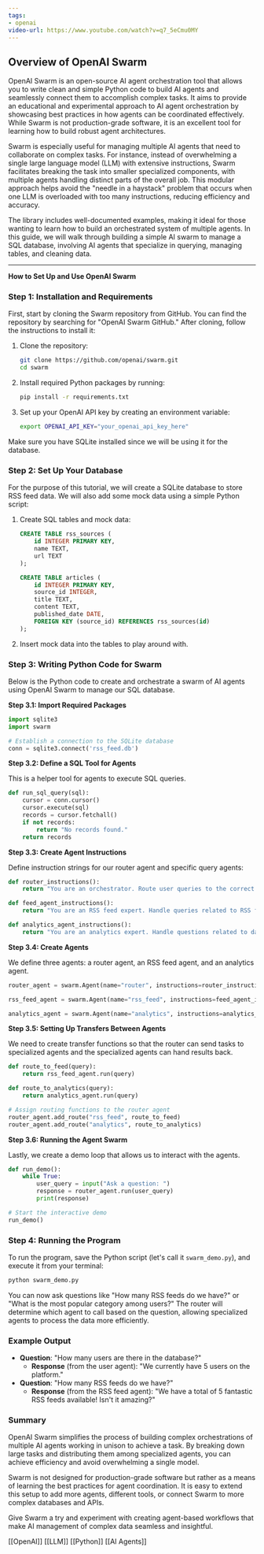 ```yaml
---
tags:
- openai
video-url: https://www.youtube.com/watch?v=q7_5eCmu0MY
---
```

## **Overview of OpenAI Swarm**

OpenAI Swarm is an open-source AI agent orchestration tool that allows you to write clean and simple Python code to build AI agents and seamlessly connect them to accomplish complex tasks. It aims to provide an educational and experimental approach to AI agent orchestration by showcasing best practices in how agents can be coordinated effectively. While Swarm is not production-grade software, it is an excellent tool for learning how to build robust agent architectures.

Swarm is especially useful for managing multiple AI agents that need to collaborate on complex tasks. For instance, instead of overwhelming a single large language model (LLM) with extensive instructions, Swarm facilitates breaking the task into smaller specialized components, with multiple agents handling distinct parts of the overall job. This modular approach helps avoid the "needle in a haystack" problem that occurs when one LLM is overloaded with too many instructions, reducing efficiency and accuracy.

The library includes well-documented examples, making it ideal for those wanting to learn how to build an orchestrated system of multiple agents. In this guide, we will walk through building a simple AI swarm to manage a SQL database, involving AI agents that specialize in querying, managing tables, and cleaning data.

---

**How to Set Up and Use OpenAI Swarm**

### Step 1: Installation and Requirements

First, start by cloning the Swarm repository from GitHub. You can find the repository by searching for "OpenAI Swarm GitHub." After cloning, follow the instructions to install it:

1. Clone the repository:
   ```bash
   git clone https://github.com/openai/swarm.git
   cd swarm
   ```

2. Install required Python packages by running:
   ```bash
   pip install -r requirements.txt
   ```

3. Set up your OpenAI API key by creating an environment variable:
   ```bash
   export OPENAI_API_KEY="your_openai_api_key_here"
   ```

Make sure you have SQLite installed since we will be using it for the database.

### Step 2: Set Up Your Database

For the purpose of this tutorial, we will create a SQLite database to store RSS feed data. We will also add some mock data using a simple Python script:

1. Create SQL tables and mock data:

   ```sql
   CREATE TABLE rss_sources (
       id INTEGER PRIMARY KEY,
       name TEXT,
       url TEXT
   );

   CREATE TABLE articles (
       id INTEGER PRIMARY KEY,
       source_id INTEGER,
       title TEXT,
       content TEXT,
       published_date DATE,
       FOREIGN KEY (source_id) REFERENCES rss_sources(id)
   );
   ```

2. Insert mock data into the tables to play around with.

### Step 3: Writing Python Code for Swarm

Below is the Python code to create and orchestrate a swarm of AI agents using OpenAI Swarm to manage our SQL database.

**Step 3.1: Import Required Packages**

```python
import sqlite3
import swarm

# Establish a connection to the SQLite database
conn = sqlite3.connect('rss_feed.db')
```

**Step 3.2: Define a SQL Tool for Agents**

This is a helper tool for agents to execute SQL queries.

```python
def run_sql_query(sql):
    cursor = conn.cursor()
    cursor.execute(sql)
    records = cursor.fetchall()
    if not records:
        return "No records found."
    return records
```

**Step 3.3: Create Agent Instructions**

Define instruction strings for our router agent and specific query agents:

```python
def router_instructions():
    return "You are an orchestrator. Route user queries to the correct agent based on the request."

def feed_agent_instructions():
    return "You are an RSS feed expert. Handle queries related to RSS feed data."

def analytics_agent_instructions():
    return "You are an analytics expert. Handle questions related to data insights and analysis."
```

**Step 3.4: Create Agents**

We define three agents: a router agent, an RSS feed agent, and an analytics agent.

```python
router_agent = swarm.Agent(name="router", instructions=router_instructions())

rss_feed_agent = swarm.Agent(name="rss_feed", instructions=feed_agent_instructions(), functions=[run_sql_query])

analytics_agent = swarm.Agent(name="analytics", instructions=analytics_agent_instructions(), functions=[run_sql_query])
```

**Step 3.5: Setting Up Transfers Between Agents**

We need to create transfer functions so that the router can send tasks to specialized agents and the specialized agents can hand results back.

```python
def route_to_feed(query):
    return rss_feed_agent.run(query)

def route_to_analytics(query):
    return analytics_agent.run(query)

# Assign routing functions to the router agent
router_agent.add_route("rss_feed", route_to_feed)
router_agent.add_route("analytics", route_to_analytics)
```

**Step 3.6: Running the Agent Swarm**

Lastly, we create a demo loop that allows us to interact with the agents.

```python
def run_demo():
    while True:
        user_query = input("Ask a question: ")
        response = router_agent.run(user_query)
        print(response)

# Start the interactive demo
run_demo()
```

### Step 4: Running the Program

To run the program, save the Python script (let's call it `swarm_demo.py`), and execute it from your terminal:

```bash
python swarm_demo.py
```

You can now ask questions like "How many RSS feeds do we have?" or "What is the most popular category among users?" The router will determine which agent to call based on the question, allowing specialized agents to process the data more efficiently.

### Example Output

- **Question**: "How many users are there in the database?"
  - **Response** (from the user agent): "We currently have 5 users on the platform."
- **Question**: "How many RSS feeds do we have?"
  - **Response** (from the RSS feed agent): "We have a total of 5 fantastic RSS feeds available! Isn't it amazing?"

### Summary

OpenAI Swarm simplifies the process of building complex orchestrations of multiple AI agents working in unison to achieve a task. By breaking down large tasks and distributing them among specialized agents, you can achieve efficiency and avoid overwhelming a single model.

Swarm is not designed for production-grade software but rather as a means of learning the best practices for agent coordination. It is easy to extend this setup to add more agents, different tools, or connect Swarm to more complex databases and APIs.

Give Swarm a try and experiment with creating agent-based workflows that make AI management of complex data seamless and insightful.

[[OpenAI]]   [[LLM]]  [[Python]]  [[AI Agents]]